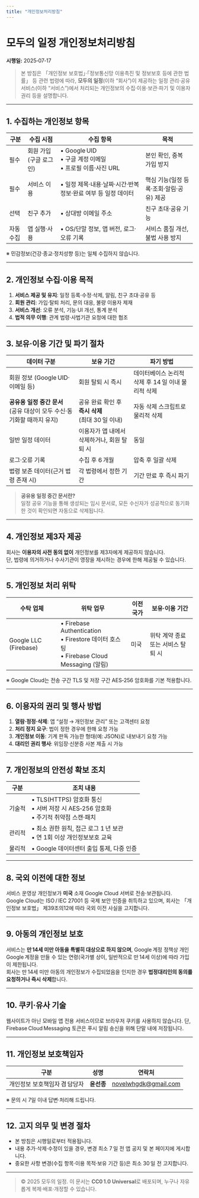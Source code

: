 ```yaml
---
title: "개인정보처리방침"
---
```


# 모두의 일정 개인정보처리방침  
**시행일:** 2025‑07‑17

> 본 방침은 「개인정보 보호법」·「정보통신망 이용촉진 및 정보보호 등에 관한 법률」 등 관련 법령에 따라, **모두의 일정**(이하 “회사”)이 제공하는 일정 관리·공유 서비스(이하 “서비스”)에서 처리되는 개인정보의 수집·이용·보관·파기 및 이용자 권리 등을 설명합니다.

---

## 1. 수집하는 개인정보 항목

| 구분 | 수집 시점 | 수집 항목 | 목적 |
|------|-----------|-----------|------|
| 필수 | 회원 가입(구글 로그인) | • Google UID<br>• 구글 계정 이메일<br>• 프로필 이름·사진 URL | 본인 확인, 중복 가입 방지 |
| 필수 | 서비스 이용 | • 일정 제목·내용·날짜·시간·반복 정보·완료 여부 등 일정 데이터 | 핵심 기능(일정 등록·조회·알림·공유) 제공 |
| 선택 | 친구 추가 | • 상대방 이메일 주소 | 친구 초대·공유 기능 |
| 자동 수집 | 앱 실행·사용 | • OS/단말 정보, 앱 버전, 로그·오류 기록 | 서비스 품질 개선, 불법 사용 방지 |

※ 민감정보(건강·종교·정치성향 등)는 일체 수집하지 않습니다.

---

## 2. 개인정보 수집·이용 목적

1. **서비스 제공 및 유지**: 일정 등록·수정·삭제, 알림, 친구 초대·공유 등  
2. **회원 관리**: 가입·탈퇴 처리, 문의 대응, 불량 이용자 제재  
3. **서비스 개선**: 오류 분석, 기능·UI 개선, 통계 분석  
4. **법적 의무 이행**: 관계 법령·사법기관 요청에 대한 협조

---

## 3. 보유·이용 기간 및 파기 절차

| 데이터 구분 | 보유 기간 | 파기 방법 |
|-------------|-----------|-----------|
| 회원 정보 (Google UID·이메일 등) | 회원 탈퇴 시 즉시 | 데이터베이스 논리적 삭제 후 14 일 이내 물리적 삭제 |
| **공유용 일정 중간 문서**<br>(공유 대상이 모두 수신·동기화할 때까지 유지) | 공유 완료 확인 후 **즉시 삭제**<br>(최대 30 일 이내) | 자동 삭제 스크립트로 물리적 삭제 |
| 일반 일정 데이터 | 이용자가 앱 내에서 삭제하거나, 회원 탈퇴 시 | 동일 |
| 로그·오류 기록 | 수집 후 6 개월 | 압축 후 일괄 삭제 |
| 법령 보존 데이터(근거 법령 존재 시) | 각 법령에서 정한 기간 | 기간 만료 후 즉시 파기 |

> **공유용 일정 중간 문서란?**  
> 일정 공유 기능을 통해 생성되는 임시 문서로, 모든 수신자가 성공적으로 동기화한 것이 확인되면 자동으로 삭제됩니다.

---

## 4. 개인정보 제3자 제공

회사는 **이용자의 사전 동의 없이** 개인정보를 제3자에게 제공하지 않습니다.  
단, 법령에 의거하거나 수사기관이 영장을 제시하는 경우에 한해 제공될 수 있습니다.

---

## 5. 개인정보 처리 위탁

| 수탁 업체 | 위탁 업무 | 이전 국가 | 보유·이용 기간 |
|-----------|-----------|-----------|----------------|
| Google LLC (Firebase) | • Firebase Authentication<br>• Firestore 데이터 호스팅<br>• Firebase Cloud Messaging (알림) | 미국 | 위탁 계약 종료 또는 서비스 탈퇴 시 |

※ Google Cloud는 전송 구간 TLS 및 저장 구간 AES‑256 암호화를 기본 적용합니다.

---

## 6. 이용자의 권리 및 행사 방법

1. **열람·정정·삭제**: 앱 “설정 → 개인정보 관리” 또는 고객센터 요청  
2. **처리 정지 요구**: 법이 정한 경우에 한해 요청 가능  
3. **개인정보 이동**: 기계 판독 가능한 형태(예: JSON)로 내보내기 요청 가능  
4. **대리인 권리 행사**: 위임장·신분증 사본 제출 시 가능

---

## 7. 개인정보의 안전성 확보 조치

| 구분 | 조치 내용 |
|------|-----------|
| 기술적 | • TLS(HTTPS) 암호화 통신<br>• 서버 저장 시 AES‑256 암호화<br>• 주기적 취약점 스캔·패치 |
| 관리적 | • 최소 권한 원칙, 접근 로그 1 년 보관<br>• 연 1회 이상 개인정보보호 교육 |
| 물리적 | • Google 데이터센터 출입 통제, 다중 인증 |

---

## 8. 국외 이전에 대한 정보

서비스 운영상 개인정보가 **미국** 소재 Google Cloud 서버로 전송·보관됩니다. Google Cloud는 ISO / IEC 27001 등 국제 보안 인증을 취득하고 있으며, 회사는 「개인정보 보호법」 제39조의12에 따라 국외 이전 사실을 고지합니다.

---

## 9. 아동의 개인정보 보호

서비스는 **만 14세 미만 아동을 특별히 대상으로 하지 않으며**, Google 계정 정책상 개인 Google 계정을 만들 수 있는 연령(국가별 상이, 일반적으로 만 14세 이상)에 따라 가입이 제한됩니다.  
회사는 만 14세 미만 아동의 개인정보가 수집되었음을 인지한 경우 **법정대리인의 동의를 요청하거나 즉시 삭제**합니다.

---

## 10. 쿠키·유사 기술

웹사이트가 아닌 모바일 앱 전용 서비스이므로 브라우저 쿠키를 사용하지 않습니다. 단, Firebase Cloud Messaging 토큰은 푸시 알림 송신을 위해 단말 내에 저장됩니다.

---

## 11. 개인정보 보호책임자

| 구분 | 성명 | 연락처 |
|------|------|--------|
| 개인정보 보호책임자 겸 담당자 | **윤선종** | novelwhgdk@gmail.com |

※ 문의 시 7일 이내 답변·처리해 드립니다.

---

## 12. 고지 의무 및 변경 절차

- 본 방침은 시행일로부터 적용됩니다.  
- 내용 추가·삭제·수정이 있을 경우, 변경 최소 7 일 전 앱 공지 및 본 페이지에 게시합니다.  
- 중요한 사항 변경(수집 항목·이용 목적·보유 기간 등)은 최소 30 일 전 고지합니다.

---

> © 2025 모두의 일정. 이 문서는 **CC0 1.0 Universal**로 배포되며, 누구나 자유롭게 복제·배포·개정할 수 있습니다.
